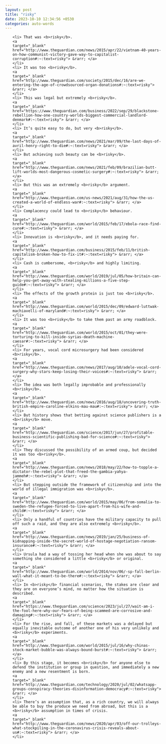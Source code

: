```yaml
---
layout: post
title: "risky"
date: 2023-10-10 12:34:56 +0530
categories: auto-words
---
```

<ol>

    <li> That was <b>risky</b>.
    <a 
    target="_blank" 
    href="http://www.theguardian.com/news/2015/apr/22/vietnam-40-years-on-how-communist-victory-gave-way-to-capitalist-corruption#:~:text=risky"> &rarr; </a>
    </li>
    <li> It was too <b>risky</b>.
    <a 
    target="_blank" 
    href="http://www.theguardian.com/society/2015/dec/16/are-we-entering-the-age-of-crowdsourced-organ-donations#:~:text=risky"> &rarr; </a>
    </li>
    <li> This was legal but extremely <b>risky</b>.
    <a 
    target="_blank" 
    href="https://www.theguardian.com/business/2022/sep/29/blackstone-rebellion-how-one-country-worlds-biggest-commercial-landlord-denmark#:~:text=risky"> &rarr; </a>
    </li>
    <li> It’s quite easy to do, but very <b>risky</b>.
    <a 
    target="_blank" 
    href="http://www.theguardian.com/news/2021/mar/09/the-last-days-of-avril-henry-right-to-die#:~:text=risky"> &rarr; </a>
    </li>
    <li> But achieving such beauty can be <b>risky</b>.
    <a 
    target="_blank" 
    href="http://www.theguardian.com/news/2021/feb/09/brazilian-butt-lift-worlds-most-dangerous-cosmetic-surgery#:~:text=risky"> &rarr; </a>
    </li>
    <li> But this was an extremely <b>risky</b> argument.
    <a 
    target="_blank" 
    href="http://www.theguardian.com/us-news/2021/aug/31/how-the-us-created-a-world-of-endless-war#:~:text=risky"> &rarr; </a>
    </li>
    <li> Complacency could lead to <b>risky</b> behaviour.
    <a 
    target="_blank" 
    href="http://www.theguardian.com/world/2015/feb/17/ebola-race-find-cure#:~:text=risky"> &rarr; </a>
    </li>
    <li> Innovation is <b>risky</b>, and it needs paying for.
    <a 
    target="_blank" 
    href="http://www.theguardian.com/business/2015/feb/11/british-capitalism-broken-how-to-fix-it#:~:text=risky"> &rarr; </a>
    </li>
    <li> Cash is cumbersome, <b>risky</b> and highly limiting.
    <a 
    target="_blank" 
    href="http://www.theguardian.com/world/2019/jul/05/how-britain-can-help-you-get-away-with-stealing-millions-a-five-step-guide#:~:text=risky"> &rarr; </a>
    </li>
    <li> The effects of the growth protein is just too <b>risky</b>.
    <a 
    target="_blank" 
    href="http://www.theguardian.com/world/2015/dec/09/edward-luttwak-machiavelli-of-maryland#:~:text=risky"> &rarr; </a>
    </li>
    <li> It was too <b>risky</b> to take them past an army roadblock.
    <a 
    target="_blank" 
    href="http://www.theguardian.com/world/2015/oct/01/they-were-torturing-to-kill-inside-syrias-death-machine-caesar#:~:text=risky"> &rarr; </a>
    </li>
    <li> For years, vocal cord microsurgery had been considered <b>risky</b>.
    <a 
    target="_blank" 
    href="http://www.theguardian.com/news/2017/aug/10/adele-vocal-cord-surgery-why-stars-keep-losing-their-voices#:~:text=risky"> &rarr; </a>
    </li>
    <li> The idea was both legally improbable and professionally <b>risky</b>.
    <a 
    target="_blank" 
    href="http://www.theguardian.com/news/2016/aug/18/uncovering-truth-british-empire-caroline-elkins-mau-mau#:~:text=risky"> &rarr; </a>
    </li>
    <li> But history shows that betting against science publishers is a <b>risky</b> move.
    <a 
    target="_blank" 
    href="http://www.theguardian.com/science/2017/jun/27/profitable-business-scientific-publishing-bad-for-science#:~:text=risky"> &rarr; </a>
    </li>
    <li> They discussed the possibility of an armed coup, but decided it was too <b>risky</b>.
    <a 
    target="_blank" 
    href="http://www.theguardian.com/news/2018/may/22/how-to-topple-a-dictator-the-rebel-plot-that-freed-the-gambia-yahya-jammeh#:~:text=risky"> &rarr; </a>
    </li>
    <li> But stepping outside the framework of citizenship and into the world of illegal immigration was <b>risky</b>.
    <a 
    target="_blank" 
    href="http://www.theguardian.com/world/2015/may/06/from-somalia-to-sweden-the-refugee-forced-to-live-apart-from-his-wife-and-child#:~:text=risky"> &rarr; </a>
    </li>
    <li> Only a handful of countries have the military capacity to pull off such a raid, and they are also extremely <b>risky</b>.
    <a 
    target="_blank" 
    href="http://www.theguardian.com/news/2019/jan/25/business-of-kidnapping-inside-the-secret-world-of-hostage-negotiation-ransom-insurance#:~:text=risky"> &rarr; </a>
    </li>
    <li> Ursula had a way of tossing her head when she was about to say something she considered a little <b>risky</b> or original.
    <a 
    target="_blank" 
    href="http://www.theguardian.com/world/2014/nov/06/-sp-fall-berlin-wall-what-it-meant-to-be-there#:~:text=risky"> &rarr; </a>
    </li>
    <li> In <b>risky</b> financial scenarios, the stakes are clear and they are on everyone’s mind, no matter how the situation is described.
    <a 
    target="_blank" 
    href="https://www.theguardian.com/science/2023/jul/27/wait-am-i-the-fool-here-why-our-fears-of-being-scammed-are-corrosive-and-damaging#:~:text=risky"> &rarr; </a>
    </li>
    <li> For the rise, and fall, of these markets was a delayed but equally inevitable outcome of another one of his very unlikely and <b>risky</b> experiments.
    <a 
    target="_blank" 
    href="http://www.theguardian.com/world/2015/jul/16/why-chinas-stock-market-bubble-was-always-bound-burst#:~:text=risky"> &rarr; </a>
    </li>
    <li> By this stage, it becomes <b>risky</b> for anyone else to defend the institution or group in question, and immediately a new enemy and a new resentment is born.
    <a 
    target="_blank" 
    href="http://www.theguardian.com/technology/2020/jul/02/whatsapp-groups-conspiracy-theories-disinformation-democracy#:~:text=risky"> &rarr; </a>
    </li>
    <li> There’s an assumption that, as a rich country, we will always be able to buy the produce we need from abroad, but this is a <b>risky</b> assumption in times of crisis.
    <a 
    target="_blank" 
    href="http://www.theguardian.com/news/2020/apr/03/off-our-trolleys-what-stockpiling-in-the-coronavirus-crisis-reveals-about-us#:~:text=risky"> &rarr; </a>
    </li>